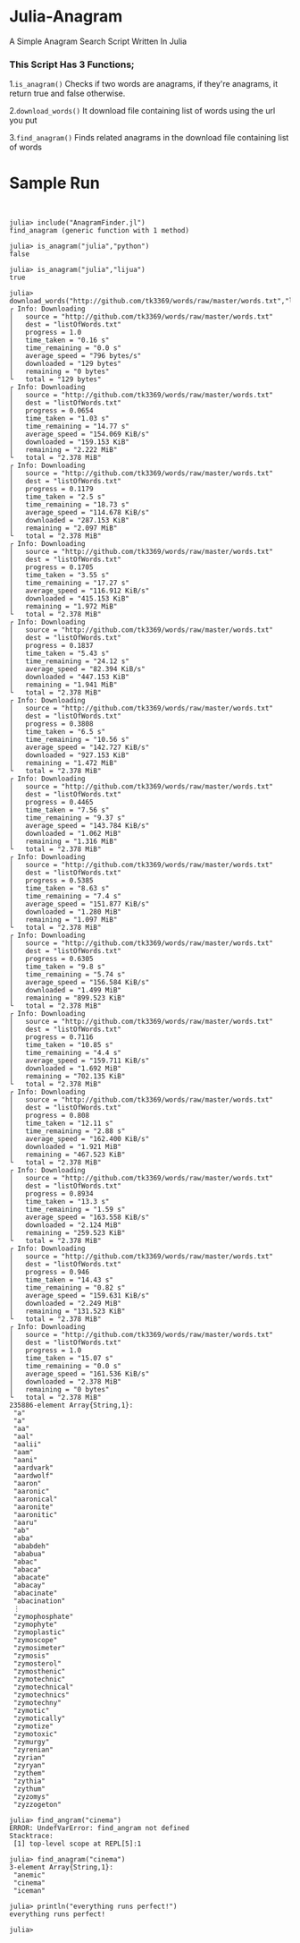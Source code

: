 # <strong>Julia-Anagram</strong>
A Simple Anagram Search Script Written In Julia


<h3>This Script Has 3 Functions;</h3>
1.<code>is_anagram()</code> Checks if two words are anagrams, if they're anagrams, it return true and false otherwise.

2.<code>download_words()</code>  It download file containing list of words using the url you put

3.<code>find_anagram()</code>  Finds related anagrams in the download file containing list of words

# Sample Run
<pre>
<code>

julia> include("AnagramFinder.jl")
find_anagram (generic function with 1 method)

julia> is_anagram("julia","python")
false

julia> is_anagram("julia","lijua")
true

julia> download_words("http://github.com/tk3369/words/raw/master/words.txt","listOfWords.txt")
┌ Info: Downloading
│   source = "http://github.com/tk3369/words/raw/master/words.txt"
│   dest = "listOfWords.txt"
│   progress = 1.0
│   time_taken = "0.16 s"
│   time_remaining = "0.0 s"
│   average_speed = "796 bytes/s"
│   downloaded = "129 bytes"
│   remaining = "0 bytes"
└   total = "129 bytes"
┌ Info: Downloading
│   source = "http://github.com/tk3369/words/raw/master/words.txt"
│   dest = "listOfWords.txt"
│   progress = 0.0654
│   time_taken = "1.03 s"
│   time_remaining = "14.77 s"
│   average_speed = "154.069 KiB/s"
│   downloaded = "159.153 KiB"
│   remaining = "2.222 MiB"
└   total = "2.378 MiB"
┌ Info: Downloading
│   source = "http://github.com/tk3369/words/raw/master/words.txt"
│   dest = "listOfWords.txt"
│   progress = 0.1179
│   time_taken = "2.5 s"
│   time_remaining = "18.73 s"
│   average_speed = "114.678 KiB/s"
│   downloaded = "287.153 KiB"
│   remaining = "2.097 MiB"
└   total = "2.378 MiB"
┌ Info: Downloading
│   source = "http://github.com/tk3369/words/raw/master/words.txt"
│   dest = "listOfWords.txt"
│   progress = 0.1705
│   time_taken = "3.55 s"
│   time_remaining = "17.27 s"
│   average_speed = "116.912 KiB/s"
│   downloaded = "415.153 KiB"
│   remaining = "1.972 MiB"
└   total = "2.378 MiB"
┌ Info: Downloading
│   source = "http://github.com/tk3369/words/raw/master/words.txt"
│   dest = "listOfWords.txt"
│   progress = 0.1837
│   time_taken = "5.43 s"
│   time_remaining = "24.12 s"
│   average_speed = "82.394 KiB/s"
│   downloaded = "447.153 KiB"
│   remaining = "1.941 MiB"
└   total = "2.378 MiB"
┌ Info: Downloading
│   source = "http://github.com/tk3369/words/raw/master/words.txt"
│   dest = "listOfWords.txt"
│   progress = 0.3808
│   time_taken = "6.5 s"
│   time_remaining = "10.56 s"
│   average_speed = "142.727 KiB/s"
│   downloaded = "927.153 KiB"
│   remaining = "1.472 MiB"
└   total = "2.378 MiB"
┌ Info: Downloading
│   source = "http://github.com/tk3369/words/raw/master/words.txt"
│   dest = "listOfWords.txt"
│   progress = 0.4465
│   time_taken = "7.56 s"
│   time_remaining = "9.37 s"
│   average_speed = "143.784 KiB/s"
│   downloaded = "1.062 MiB"
│   remaining = "1.316 MiB"
└   total = "2.378 MiB"
┌ Info: Downloading
│   source = "http://github.com/tk3369/words/raw/master/words.txt"
│   dest = "listOfWords.txt"
│   progress = 0.5385
│   time_taken = "8.63 s"
│   time_remaining = "7.4 s"
│   average_speed = "151.877 KiB/s"
│   downloaded = "1.280 MiB"
│   remaining = "1.097 MiB"
└   total = "2.378 MiB"
┌ Info: Downloading
│   source = "http://github.com/tk3369/words/raw/master/words.txt"
│   dest = "listOfWords.txt"
│   progress = 0.6305
│   time_taken = "9.8 s"
│   time_remaining = "5.74 s"
│   average_speed = "156.584 KiB/s"
│   downloaded = "1.499 MiB"
│   remaining = "899.523 KiB"
└   total = "2.378 MiB"
┌ Info: Downloading
│   source = "http://github.com/tk3369/words/raw/master/words.txt"
│   dest = "listOfWords.txt"
│   progress = 0.7116
│   time_taken = "10.85 s"
│   time_remaining = "4.4 s"
│   average_speed = "159.711 KiB/s"
│   downloaded = "1.692 MiB"
│   remaining = "702.135 KiB"
└   total = "2.378 MiB"
┌ Info: Downloading
│   source = "http://github.com/tk3369/words/raw/master/words.txt"
│   dest = "listOfWords.txt"
│   progress = 0.808
│   time_taken = "12.11 s"
│   time_remaining = "2.88 s"
│   average_speed = "162.400 KiB/s"
│   downloaded = "1.921 MiB"
│   remaining = "467.523 KiB"
└   total = "2.378 MiB"
┌ Info: Downloading
│   source = "http://github.com/tk3369/words/raw/master/words.txt"
│   dest = "listOfWords.txt"
│   progress = 0.8934
│   time_taken = "13.3 s"
│   time_remaining = "1.59 s"
│   average_speed = "163.558 KiB/s"
│   downloaded = "2.124 MiB"
│   remaining = "259.523 KiB"
└   total = "2.378 MiB"
┌ Info: Downloading
│   source = "http://github.com/tk3369/words/raw/master/words.txt"
│   dest = "listOfWords.txt"
│   progress = 0.946
│   time_taken = "14.43 s"
│   time_remaining = "0.82 s"
│   average_speed = "159.631 KiB/s"
│   downloaded = "2.249 MiB"
│   remaining = "131.523 KiB"
└   total = "2.378 MiB"
┌ Info: Downloading
│   source = "http://github.com/tk3369/words/raw/master/words.txt"
│   dest = "listOfWords.txt"
│   progress = 1.0
│   time_taken = "15.07 s"
│   time_remaining = "0.0 s"
│   average_speed = "161.536 KiB/s"
│   downloaded = "2.378 MiB"
│   remaining = "0 bytes"
└   total = "2.378 MiB"
235886-element Array{String,1}:
 "a"
 "a"
 "aa"
 "aal"
 "aalii"
 "aam"
 "aani"
 "aardvark"
 "aardwolf"
 "aaron"
 "aaronic"
 "aaronical"
 "aaronite"
 "aaronitic"
 "aaru"
 "ab"
 "aba"
 "ababdeh"
 "ababua"
 "abac"
 "abaca"
 "abacate"
 "abacay"
 "abacinate"
 "abacination"
 ⋮
 "zymophosphate"
 "zymophyte"
 "zymoplastic"
 "zymoscope"
 "zymosimeter"
 "zymosis"
 "zymosterol"
 "zymosthenic"
 "zymotechnic"
 "zymotechnical"
 "zymotechnics"
 "zymotechny"
 "zymotic"
 "zymotically"
 "zymotize"
 "zymotoxic"
 "zymurgy"
 "zyrenian"
 "zyrian"
 "zyryan"
 "zythem"
 "zythia"
 "zythum"
 "zyzomys"
 "zyzzogeton"

julia> find_angram("cinema")
ERROR: UndefVarError: find_angram not defined
Stacktrace:
 [1] top-level scope at REPL[5]:1

julia> find_anagram("cinema")
3-element Array{String,1}:
 "anemic"
 "cinema"
 "iceman"

julia> println("everything runs perfect!")
everything runs perfect!

julia>
</code>
</pre>



